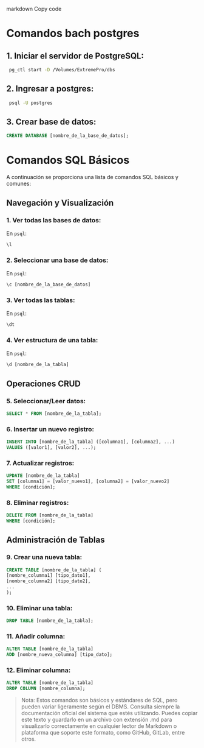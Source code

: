 markdown
Copy code

#  Comandos bach postgres



## 1. Iniciar el servidor de PostgreSQL:
```bash
 pg_ctl start -D /Volumes/ExtremePro/dbs
```


## 2. Ingresar a postgres:
```bash
 psql -U postgres
```

## 3. Crear base de datos: 
```sql
CREATE DATABASE [nombre_de_la_base_de_datos];
```

# Comandos SQL Básicos

A continuación se proporciona una lista de comandos SQL básicos y comunes:

## Navegación y Visualización

### 1. Ver todas las bases de datos:
En `psql`:
```sql 
\l
```

### 2. Seleccionar una base de datos:
En `psql`:
```sql 
\c [nombre_de_la_base_de_datos]
```

### 3. Ver todas las tablas:
En `psql`:
```sql 
\dt
```
### 4. Ver estructura de una tabla:
En `psql`:
```sql 
\d [nombre_de_la_tabla]
```


## Operaciones CRUD

### 5. Seleccionar/Leer datos:
```sql 
SELECT * FROM [nombre_de_la_tabla];
```


### 6. Insertar un nuevo registro:

```sql 
INSERT INTO [nombre_de_la_tabla] ([columna1], [columna2], ...)
VALUES ([valor1], [valor2], ...);
```


### 7. Actualizar registros:
```sql 
UPDATE [nombre_de_la_tabla]
SET [columna1] = [valor_nuevo1], [columna2] = [valor_nuevo2]
WHERE [condición];
```

### 8. Eliminar registros:
```sql 
DELETE FROM [nombre_de_la_tabla]
WHERE [condición];
```

## Administración de Tablas

### 9. Crear una nueva tabla:
```sql 
CREATE TABLE [nombre_de_la_tabla] (
[nombre_columna1] [tipo_dato1],
[nombre_columna2] [tipo_dato2],
...
);
```


### 10. Eliminar una tabla:
```sql 
DROP TABLE [nombre_de_la_tabla];
```


### 11. Añadir columna:
```sql 
ALTER TABLE [nombre_de_la_tabla]
ADD [nombre_nueva_columna] [tipo_dato];
```


### 12. Eliminar columna:
```sql 
ALTER TABLE [nombre_de_la_tabla]
DROP COLUMN [nombre_columna];
```



> Nota: Estos comandos son básicos y estándares de SQL, pero pueden variar ligeramente según el DBMS. Consulta siempre la documentación oficial del sistema que estés utilizando.
Puedes copiar este texto y guardarlo en un archivo con extensión .md para visualizarlo correctamente en cualquier lector de Markdown o plataforma que soporte este formato, como GitHub, GitLab, entre otros.